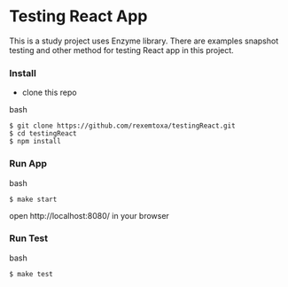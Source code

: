 # Testing React App

This is a study project uses Enzyme library. There are examples snapshot testing and other method for testing React app in this project.

 ### Install

 * clone this repo

 bash
 ```
 $ git clone https://github.com/rexemtoxa/testingReact.git
 $ cd testingReact
 $ npm install
 ```

 ### Run App
 bash
 ```
 $ make start
 ```
 open http://localhost:8080/ in your browser

 ### Run Test
 bash
 ```
 $ make test
 ```
